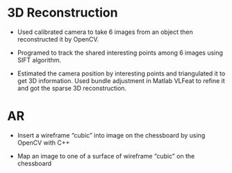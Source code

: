 # 3D Reconstruction
*	Used calibrated camera to take 6 images from an object then reconstructed it by OpenCV.

*	Programed to track the shared interesting points among 6 images using SIFT algorithm.

*	Estimated the camera position by interesting points and triangulated it to get 3D information. Used bundle adjustment in Matlab VLFeat to refine it and got the sparse 3D reconstruction.

# AR
*	Insert a wireframe “cubic” into image on the chessboard by using OpenCV with C++

*	Map an image to one of a surface of wireframe “cubic” on the chessboard
